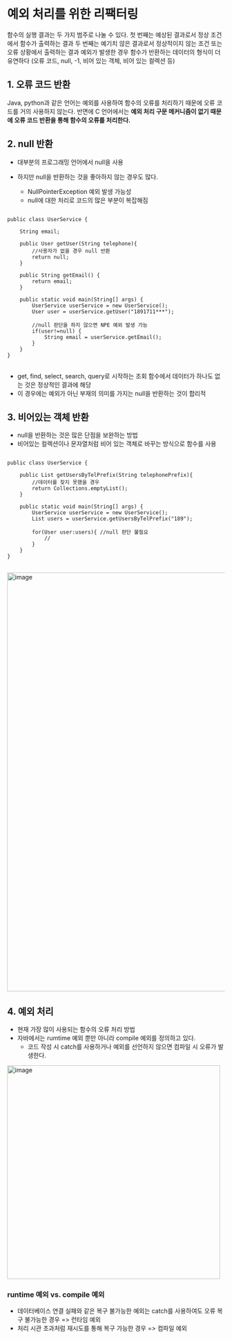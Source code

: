 # 예외 처리를 위한 리팩터링

함수의 실행 결과는 두 가지 범주로 나눌 수 있다.
첫 번째는 예상된 결과로서 정상 조건에서 함수가 출력하는 결과
두 번째는 예기치 않은 결과로서 정상적이지 않는 조건 또는 오류 상황에서 출력하는 결과
  예외가 발생한 경우 함수가 반환하는 데이터의 형식이 더 유연하다 (오류 코드, null, -1, 비어 있는 객체, 비어 있는 컬렉션 등)


## 1. 오류 코드 반환
Java, python과 같은 언어는 예외를 사용하여 함수의 오류를 처리하기 때문에 오류 코드를 거의 사용하지 않는다. 
반면에 C 언어에서는 **예외 처리 구문 메커니즘이 없기 때문에 오류 코드 반환을 통해 함수의 오류를 처리한다.**


## 2. null 반환
- 대부분의 프로그래밍 언어에서 null을 사용

- 하지만 null을 반환하는 것을 좋아하지 않는 경우도 많다.
  - NullPointerException 예외 발생 가능성
  - null에 대한 처리로 코드의 많은 부분이 복잡해짐

<pre>
<code>
public class UserService {

    String email;

    public User getUser(String telephone){
        //사용자가 없을 경우 null 반환
        return null;
    }

    public String getEmail() {
        return email;
    }

    public static void main(String[] args) {
        UserService userService = new UserService();
        User user = userService.getUser("1891711***");

        //null 판단을 하지 않으면 NPE 예외 발생 가능
        if(user!=null) {
            String email = userService.getEmail();
        }
    }
}
</code>
</pre>

- get, find, select, search, query로 시작하는 조회 함수에서 데이터가 하나도 없는 것은 정상적인 결과에 해당
- 이 경우에는 예외가 아닌 부재의 의미를 가지는 null을 반환하는 것이 합리적

## 3. 비어있는 객체 반환
- null을 반환하는 것은 많은 단점을 보완하는 방법
- 비어있는 컬렉션이나 문자열처럼 비어 있는 객체로 바꾸는 방식으로 함수를 사용

<pre>
<code>
public class UserService {

    public List<User> getUsersByTelPrefix(String telephonePrefix){
        //데이터를 찾지 못했을 경우
        return Collections.emptyList();
    }

    public static void main(String[] args) {
        UserService userService = new UserService();
        List<User> users = userService.getUsersByTelPrefix("189");

        for(User user:users){ //null 판단 불필요
            //
        }
    }
}
</code>
</pre>


<img width="967" alt="image" src="https://github.com/jkjkh1318/books-reading/assets/38885241/0b33f69a-9c8b-4e2e-815f-4360e3412739">


## 4. 예외 처리
- 현재 가장 많이 사용되는 함수의 오류 처리 방법
- 자바에서는 rumtime 예외 뿐만 아니라 compile 예외를 정의하고 있다.
  - 코드 작성 시 catch를 사용하거나 예외를 선언하지 않으면 컴파일 시 오류가 발생한다. 

<img width="493" alt="image" src="https://github.com/jkjkh1318/books-reading/assets/38885241/1448694a-a790-47b2-8613-6279f53b639f">

### runtime 예외 vs. compile 예외
- 데이터베이스 연결 실패와 같은 복구 불가능한 예외는 catch를 사용하여도 오류 복구 불가능한 경우 => 런타임 예외
- 처리 시관 초과처럼 재시도를 통해 복구 가능한 경우 => 컴파일 예외



<pre>
<code>

</code>
</pre>
  
